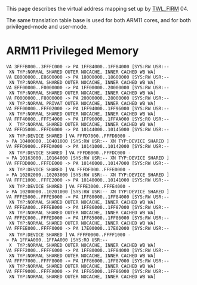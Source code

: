 This page describes the virtual address mapping set up by
[TWL_FIRM](FIRM#TWL_FIRM_and_AGB_FIRM "wikilink") 04.

The same translation table base is used for both ARM11 cores, and for
both privileged-mode and user-mode.

# ARM11 Privileged Memory

`VA 3FFFB000..3FFFC000 -> PA 1FF84000..1FF84000 [SYS:RW USR:-- XN TYP:NORMAL SHARED OUTER NOCACHE, INNER CACHED WB WA]`
`VA E8000000..E8600000 -> PA 18000000..18600000 [SYS:RW USR:-- XN TYP:NORMAL SHARED OUTER NOCACHE, INNER CACHED WB WA]`
`VA EFF00000..F0000000 -> PA 1FF00000..20000000 [SYS:RW USR:-- XN TYP:NORMAL SHARED OUTER NOCACHE, INNER CACHED WB WA]`
`VA F0000000..F8000000 -> PA 20000000..28000000 [SYS:RW USR:-- XN TYP:NORMAL PRIVAT OUTER NOCACHE, INNER CACHED WB WA]`
`VA FFF00000..FFF02000 -> PA 1FF94000..1FF96000 [SYS:RW USR:-- XN TYP:NORMAL SHARED OUTER NOCACHE, INNER CACHED WB WA]`
`VA FFF40000..FFF54000 -> PA 1FF96000..1FFAA000 [SYS:RO USR:-- X  TYP:NORMAL SHARED OUTER NOCACHE, INNER CACHED WB WA]`
`VA FFFD5000..FFFD6000 -> PA 10144000..10145000 [SYS:RW USR:-- XN TYP:DEVICE SHARED ]`
`VA FFFD7000..FFFD8000 -> PA 10400000..10401000 [SYS:RW USR:-- XN TYP:DEVICE SHARED ]`
`VA FFFD9000..FFFDA000 -> PA 10141000..10142000 [SYS:RW USR:-- XN TYP:DEVICE SHARED ]`
`VA FFFDB000..FFFDC000 -> PA 10163000..10164000 [SYS:RW USR:-- XN TYP:DEVICE SHARED ]`
`VA FFFDD000..FFFDE000 -> PA 10146000..10147000 [SYS:RW USR:-- XN TYP:DEVICE SHARED ]`
`VA FFFDF000..FFFE0000 -> PA 10202000..10203000 [SYS:RW USR:-- XN TYP:DEVICE SHARED ]`
`VA FFFE1000..FFFE2000 -> PA 10140000..10141000 [SYS:RW USR:-- XN TYP:DEVICE SHARED ]`
`VA FFFE3000..FFFE4000 -> PA 10200000..10201000 [SYS:RW USR:-- XN TYP:DEVICE SHARED ]`
`VA FFFE5000..FFFE9000 -> PA 1FF80000..1FF84000 [SYS:RW USR:-- XN TYP:NORMAL SHARED OUTER NOCACHE, INNER CACHED WB WA]`
`VA FFFEA000..FFFEB000 -> PA 1FF86000..1FF87000 [SYS:RW USR:-- XN TYP:NORMAL SHARED OUTER NOCACHE, INNER CACHED WB WA]`
`VA FFFEC000..FFFED000 -> PA 1FF85000..1FF86000 [SYS:RW USR:-- XN TYP:NORMAL SHARED OUTER NOCACHE, INNER CACHED WB WA]`
`VA FFFEE000..FFFF0000 -> PA 17E00000..17E02000 [SYS:RW USR:-- XN TYP:DEVICE SHARED ]`
`VA FFFF0000..FFFF1000 -> PA 1FFAA000..1FFAA000 [SYS:RO USR:-- X  TYP:NORMAL SHARED OUTER NOCACHE, INNER CACHED WB WA]`
`VA FFFF2000..FFFF6000 -> PA 1FF80000..1FF84000 [SYS:RW USR:-- XN TYP:NORMAL SHARED OUTER NOCACHE, INNER CACHED WB WA]`
`VA FFFF7000..FFFF8000 -> PA 1FF86000..1FF87000 [SYS:RW USR:-- XN TYP:NORMAL SHARED OUTER NOCACHE, INNER CACHED WB WA]`
`VA FFFF9000..FFFFA000 -> PA 1FF85000..1FF86000 [SYS:RW USR:-- XN TYP:NORMAL SHARED OUTER NOCACHE, INNER CACHED WB WA]`
